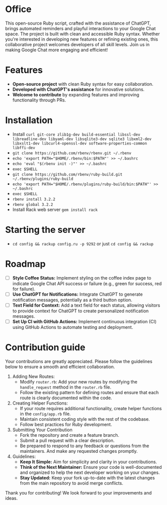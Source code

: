 # Office
This open-source Ruby script, crafted with the assistance of ChatGPT, brings automated reminders and playful interactions to your Google Chat space. The project is built with clean and accessible Ruby syntax. Whether you're interested in developing new features or refining existing ones, this collaborative project welcomes developers of all skill levels. Join us in making Google Chat more engaging and efficient!

# Features
- **Open-source project** with clean Ruby syntax for easy collaboration.
- **Developed with ChatGPT's assistance** for innovative solutions.
- **Welcome to contribute** by expanding features and improving functionality through PRs.

# Installation
- Install `curl git-core zlib1g-dev build-essential libssl-dev libreadline-dev libyaml-dev libsqlite3-dev sqlite3 libxml2-dev libxslt1-dev libcurl4-openssl-dev software-properties-common libffi-dev`
- `git clone https://github.com/rbenv/rbenv.git ~/.rbenv`
- `echo 'export PATH="$HOME/.rbenv/bin:$PATH"' >> ~/.bashrc`
- `echo 'eval "$(rbenv init -)"' >> ~/.bashrc`
- `exec $SHELL`
- `git clone https://github.com/rbenv/ruby-build.git ~/.rbenv/plugins/ruby-build`
- `echo 'export PATH="$HOME/.rbenv/plugins/ruby-build/bin:$PATH"' >> ~/.bashrc`
- `exec $SHELL`
- `rbenv install 3.2.2`
- `rbenv global 3.2.2`
- Install Rack web server `gem install rack`

# Starting the server
- `cd config && rackup config.ru -p 9292` or just `cd config && rackup`

# Roadmap
- [ ] **Style Coffee Status:** Implement styling on the coffee index page to indicate Google Chat API success or failure (e.g., green for success, red for failure).
- [ ] **Use ChatGPT for Notifications:** Integrate ChatGPT to generate notification messages, potentially as a third button option.
- [ ] **Text Field for Context:** Add a text field for each status, allowing visitors to provide context for ChatGPT to create personalized notification messages.
- [ ] **Set Up CI with GitHub Actions:** Implement continuous integration (CI) using GitHub Actions to automate testing and deployment.

# Contribution guide
Your contributions are greatly appreciated. Please follow the guidelines below to ensure a smooth and efficient collaboration.
1. Adding New Routes:
   - Modify `router.rb`:
   Add your new routes by modifying the `handle_request` method in the `router.rb` file.
   - Follow the existing pattern for defining routes and ensure that each route is clearly documented within the code.
1. Creating Helper Functions:
   - If your route requires additional functionality, create helper functions in the `config/app.rb` file.
   - Maintain consistent coding style with the rest of the codebase.
   - Follow best practices for Ruby development.
1. Submitting Your Contribution
   - Fork the repository and create a feature branch.
   - Submit a pull request with a clear description.
   - Be prepared to respond to any feedback or questions from the maintainers. And make any requested changes promptly.
1. Guidelines:
   - **Keep It Simple:** Aim for simplicity and clarity in your contributions.
   - **Think of the Next Maintainer:** Ensure your code is well-documented and organized to help the next developer working on your changes.
   - **Stay Updated:** Keep your fork up-to-date with the latest changes from the main repository to avoid merge conflicts.

Thank you for contributing! We look forward to your improvements and ideas.
